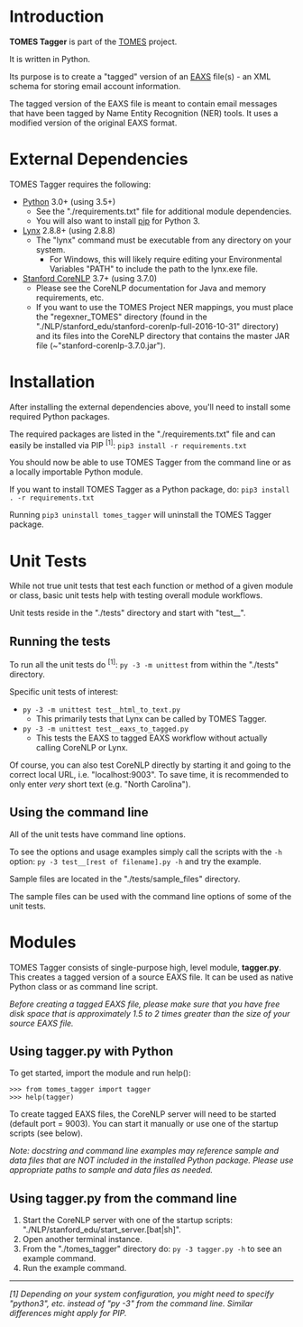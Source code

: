 # Introduction
**TOMES Tagger** is part of the [TOMES](https://www.ncdcr.gov/resources/records-management/tomes) project.

It is written in Python.

Its purpose is to create a "tagged" version of an [EAXS](http://www.history.ncdcr.gov/SHRAB/ar/emailpreservation/mail-account/mail-account_docs.html) file(s) - an XML schema for storing email account information.

The tagged version of the EAXS file is meant to contain email messages that have been tagged by Name Entity Recognition (NER) tools. It uses a modified version of the original EAXS format.

# External Dependencies
TOMES Tagger requires the following:

- [Python](https://www.python.org) 3.0+ (using 3.5+)
	- See the "./requirements.txt" file for additional module dependencies.
	- You will also want to install [pip](https://pypi.python.org/pypi/pip) for Python 3.
- [Lynx](http://lynx.browser.org/) 2.8.8+ (using 2.8.8)
	- The "lynx" command must be executable from any directory on your system.
		- For Windows, this will likely require editing your Environmental Variables "PATH" to include the path to the lynx.exe file.
- [Stanford CoreNLP](https://stanfordnlp.github.io/CoreNLP/) 3.7+ (using 3.7.0)
	- Please see the CoreNLP documentation for Java and memory requirements, etc.
	- If you want to use the TOMES Project NER mappings, you must place the "regexner\_TOMES" directory (found in the "./NLP/stanford_edu/stanford-corenlp-full-2016-10-31" directory) and its files into the CoreNLP directory that contains the master JAR file (~"stanford-corenlp-3.7.0.jar").

# Installation
After installing the external dependencies above, you'll need to install some required Python packages.

The required packages are listed in the "./requirements.txt" file and can easily be installed via PIP <sup>[1]</sup>: `pip3 install -r requirements.txt`

You should now be able to use TOMES Tagger from the command line or as a locally importable Python module.

If you want to install TOMES Tagger as a Python package, do: `pip3 install . -r requirements.txt`

Running `pip3 uninstall tomes_tagger` will uninstall the TOMES Tagger package.

# Unit Tests
While not true unit tests that test each function or method of a given module or class, basic unit tests help with testing overall module workflows.

Unit tests reside in the "./tests" directory and start with "test__".

## Running the tests
To run all the unit tests do <sup>[1]</sup>: `py -3 -m unittest` from within the "./tests" directory. 

Specific unit tests of interest:

- `py -3 -m unittest test__html_to_text.py`
	- This primarily tests that Lynx can be called by TOMES Tagger.
- `py -3 -m unittest test__eaxs_to_tagged.py`
	- This tests the EAXS to tagged EAXS workflow without actually calling CoreNLP or Lynx.

Of course, you can also test CoreNLP directly by starting it and going to the correct local URL, i.e. "localhost:9003". To save time, it is recommended to only enter *very* short text (e.g. "North Carolina").


## Using the command line
All of the unit tests have command line options.

To see the options and usage examples simply call the scripts with the `-h` option: `py -3 test__[rest of filename].py -h` and try the example.

Sample files are located in the "./tests/sample_files" directory.

The sample files can be used with the command line options of some of the unit tests.

# Modules
TOMES Tagger consists of single-purpose high, level module, **tagger.py**. This creates a tagged version of a source EAXS file. It can be used as native Python class or as command line script.

*Before creating a tagged EAXS file, please make sure that you have free disk space that is approximately 1.5 to 2 times greater than the size of your source EAXS file.*

## Using tagger.py with Python
To get started, import the module and run help():

	>>> from tomes_tagger import tagger
	>>> help(tagger)

To create tagged EAXS files, the CoreNLP server will need to be started (default port = 9003). You can start it manually or use one of the startup scripts (see below).

*Note: docstring and command line examples may reference sample and data files that are NOT included in the installed Python package. Please use appropriate paths to sample and data files as needed.*

## Using tagger.py from the command line
1. Start the CoreNLP server with one of the startup scripts: "./NLP/stanford\_edu/start\_server.[bat|sh]".
2. Open another terminal instance.
3. From the "./tomes\_tagger" directory do: `py -3 tagger.py -h` to see an example command.
3. Run the example command.

-----
*[1] Depending on your system configuration, you might need to specify "python3", etc. instead of "py -3" from the command line. Similar differences might apply for PIP.*
